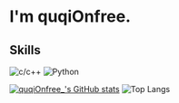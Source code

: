 # I'm quqiOnfree.
## Skills
![c/c++](https://img.shields.io/badge/-c/c++-blue?style=for-the-badge&logo=c&logoColor=white)
![Python](https://img.shields.io/badge/python-blue?style=for-the-badge&logo=Python&logoColor=white)

[![quqiOnfree_'s GitHub stats](https://github-readme-stats.vercel.app/api?username=quqiOnfree)](https://github.com/anuraghazra/github-readme-stats)    ![Top Langs](https://github-readme-stats-umber-theta.vercel.app/api/top-langs/?username=quqiOnfree&&layout=compact&&langs_count=6,github-readme-stats)
